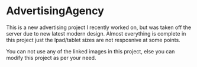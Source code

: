 # AdvertisingAgency
This is a new advertising project I recently worked on, but was taken off the server due to new latest modern design. Almost everything is complete in this project just the Ipad/tablet sizes are not resposnive at some points.

You can not use any of the linked images in this project, else you can modify this project as per your need.
